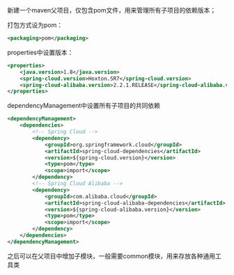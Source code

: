 新建一个maven父项目，仅包含pom文件，用来管理所有子项目的依赖版本；

打包方式设为pom：

```xml
<packaging>pom</packaging>
```

properties中设置版本：

```xml
<properties>
    <java.version>1.8</java.version>
    <spring-cloud.version>Hoxton.SR7</spring-cloud.version>
    <spring-cloud-alibaba.version>2.2.1.RELEASE</spring-cloud-alibaba.version>
</properties>
```

dependencyManagement中设置所有子项目的共同依赖

```xml
<dependencyManagement>
    <dependencies>
        <!-- Spring Cloud -->
        <dependency>
            <groupId>org.springframework.cloud</groupId>
            <artifactId>spring-cloud-dependencies</artifactId>
            <version>${spring-cloud.version}</version>
            <type>pom</type>
            <scope>import</scope>
        </dependency>
        <!-- Spring Cloud Alibaba -->
        <dependency>
            <groupId>com.alibaba.cloud</groupId>
            <artifactId>spring-cloud-alibaba-dependencies</artifactId>
            <version>${spring-cloud-alibaba.version}</version>
            <type>pom</type>
            <scope>import</scope>
        </dependency>
    </dependencies>
</dependencyManagement>
```

之后可以在父项目中增加子模块，一般需要common模块，用来存放各种通用工具类